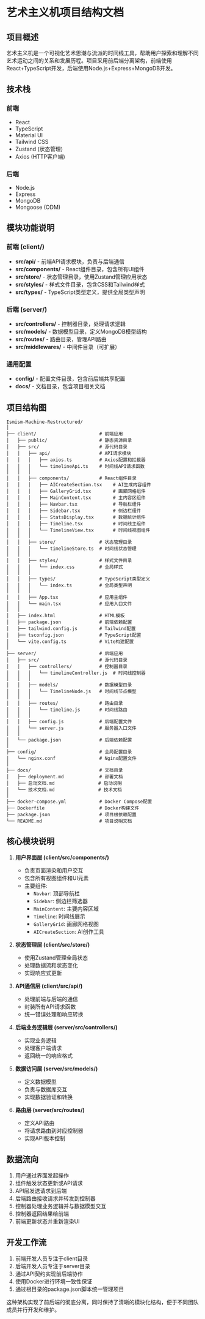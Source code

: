 # 艺术主义机项目结构文档

## 项目概述

艺术主义机是一个可视化艺术思潮与流派的时间线工具，帮助用户探索和理解不同艺术运动之间的关系和发展历程。项目采用前后端分离架构，前端使用React+TypeScript开发，后端使用Node.js+Express+MongoDB开发。

## 技术栈

### 前端
- React
- TypeScript
- Material UI
- Tailwind CSS
- Zustand (状态管理)
- Axios (HTTP客户端)

### 后端
- Node.js
- Express
- MongoDB
- Mongoose (ODM)

## 模块功能说明

### 前端 (client/)
- **src/api/** - 前端API请求模块，负责与后端通信
- **src/components/** - React组件目录，包含所有UI组件
- **src/store/** - 状态管理目录，使用Zustand管理应用状态
- **src/styles/** - 样式文件目录，包含CSS和Tailwind样式
- **src/types/** - TypeScript类型定义，提供全局类型声明

### 后端 (server/)
- **src/controllers/** - 控制器目录，处理请求逻辑
- **src/models/** - 数据模型目录，定义MongoDB模型结构
- **src/routes/** - 路由目录，管理API路由
- **src/middlewares/** - 中间件目录（可扩展）

### 通用配置
- **config/** - 配置文件目录，包含前后端共享配置
- **docs/** - 文档目录，包含项目相关文档

## 项目结构图

```
Ismism-Machine-Restructured/
│
├── client/                       # 前端应用
│   ├── public/                   # 静态资源目录
│   ├── src/                      # 源代码目录
│   │   ├── api/                  # API请求模块
│   │   │   ├── axios.ts          # Axios配置和拦截器
│   │   │   └── timelineApi.ts    # 时间线API请求函数
│   │   │
│   │   ├── components/           # React组件目录
│   │   │   ├── AICreateSection.tsx    # AI生成内容组件
│   │   │   ├── GalleryGrid.tsx        # 画廊网格组件
│   │   │   ├── MainContent.tsx        # 主内容区组件
│   │   │   ├── Navbar.tsx             # 导航栏组件
│   │   │   ├── Sidebar.tsx            # 侧边栏组件
│   │   │   ├── StatsDisplay.tsx       # 数据统计组件
│   │   │   ├── Timeline.tsx           # 时间线主组件
│   │   │   └── TimelineView.tsx       # 时间线视图组件
│   │   │
│   │   ├── store/                # 状态管理目录
│   │   │   └── timelineStore.ts  # 时间线状态管理
│   │   │
│   │   ├── styles/               # 样式文件目录
│   │   │   └── index.css         # 全局样式
│   │   │
│   │   ├── types/                # TypeScript类型定义
│   │   │   └── index.ts          # 全局类型声明
│   │   │
│   │   ├── App.tsx               # 应用主组件
│   │   └── main.tsx              # 应用入口文件
│   │
│   ├── index.html                # HTML模板
│   ├── package.json              # 前端依赖配置
│   ├── tailwind.config.js        # Tailwind配置
│   ├── tsconfig.json             # TypeScript配置
│   └── vite.config.ts            # Vite构建配置
│
├── server/                       # 后端应用
│   ├── src/                      # 源代码目录
│   │   ├── controllers/          # 控制器目录
│   │   │   └── timelineController.js  # 时间线控制器
│   │   │
│   │   ├── models/               # 数据模型目录
│   │   │   └── TimelineNode.js   # 时间线节点模型
│   │   │
│   │   ├── routes/               # 路由目录
│   │   │   └── timeline.js       # 时间线路由
│   │   │
│   │   ├── config.js             # 后端配置文件
│   │   └── server.js             # 服务器入口文件
│   │
│   └── package.json              # 后端依赖配置
│
├── config/                       # 全局配置目录
│   └── nginx.conf                # Nginx配置文件
│
├── docs/                         # 文档目录
│   ├── deployment.md             # 部署文档
│   ├── 启动文档.md                # 启动说明
│   └── 技术文档.md                # 技术文档
│
├── docker-compose.yml            # Docker Compose配置
├── Dockerfile                    # Docker构建文件
├── package.json                  # 项目根依赖配置
└── README.md                     # 项目说明文档
```

## 核心模块说明

1. **用户界面层 (client/src/components/)**
   - 负责页面渲染和用户交互
   - 包含所有视图组件和UI元素
   - 主要组件:
     - `Navbar`: 顶部导航栏
     - `Sidebar`: 侧边栏筛选器
     - `MainContent`: 主要内容区域
     - `Timeline`: 时间线展示
     - `GalleryGrid`: 画廊网格视图
     - `AICreateSection`: AI创作工具

2. **状态管理层 (client/src/store/)**
   - 使用Zustand管理全局状态
   - 处理数据流和状态变化
   - 实现响应式更新

3. **API通信层 (client/src/api/)**
   - 处理前端与后端的通信
   - 封装所有API请求函数
   - 统一错误处理和响应转换

4. **后端业务逻辑层 (server/src/controllers/)**
   - 实现业务逻辑
   - 处理客户端请求
   - 返回统一的响应格式

5. **数据访问层 (server/src/models/)**
   - 定义数据模型
   - 负责与数据库交互
   - 实现数据验证和转换

6. **路由层 (server/src/routes/)**
   - 定义API路由
   - 将请求路由到对应控制器
   - 实现API版本控制

## 数据流向

1. 用户通过界面发起操作
2. 组件触发状态更新或API请求
3. API层发送请求到后端
4. 后端路由接收请求并转发到控制器
5. 控制器处理业务逻辑并与数据模型交互
6. 控制器返回结果给前端
7. 前端更新状态并重新渲染UI

## 开发工作流

1. 前端开发人员专注于client目录
2. 后端开发人员专注于server目录
3. 通过API契约实现前后端协作
4. 使用Docker进行环境一致性保证
5. 通过根目录的package.json脚本统一管理项目

这种架构实现了前后端的彻底分离，同时保持了清晰的模块化结构，便于不同团队成员并行开发和维护。 
